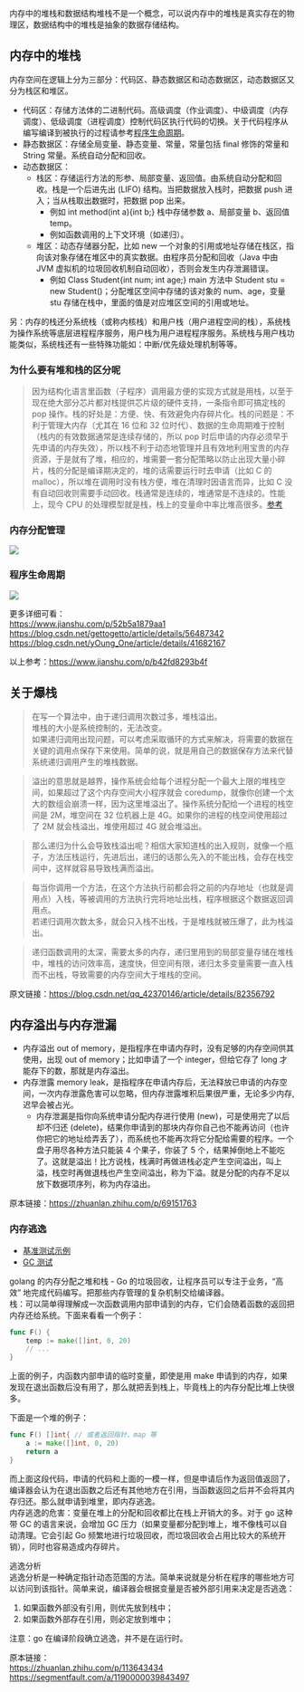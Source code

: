 内存中的堆栈和数据结构堆栈不是一个概念，可以说内存中的堆栈是真实存在的物理区，数据结构中的堆栈是抽象的数据存储结构。  
  
## 内存中的堆栈
内存空间在逻辑上分为三部分：代码区、静态数据区和动态数据区，动态数据区又分为栈区和堆区。  
  
* 代码区：存储方法体的二进制代码。高级调度（作业调度）、中级调度（内存调度）、低级调度（进程调度）控制代码区执行代码的切换。关于代码程序从编写编译到被执行的过程请参考[程序生命周期](./内存与程序.md#程序生命周期)。
* 静态数据区：存储全局变量、静态变量、常量，常量包括 final 修饰的常量和 String 常量。系统自动分配和回收。
* 动态数据区：
  * 栈区：存储运行方法的形参、局部变量、返回值。由系统自动分配和回收。栈是一个后进先出 (LIFO) 结构。当把数据放入栈时，把数据 push 进入；当从栈取出数据时，把数据 pop 出来。
      * 例如 int method(int a){int b;} 栈中存储参数 a、局部变量 b、返回值 temp。
      * 例如函数调用的上下文环境（如递归）。
  * 堆区：动态存储器分配，比如 new 一个对象的引用或地址存储在栈区，指向该对象存储在堆区中的真实数据。由程序员分配和回收（Java 中由 JVM 虚拟机的垃圾回收机制自动回收），否则会发生内存泄漏错误。
      * 例如 Class Student{int num; int age;} main 方法中 Student stu = new Student()；分配堆区空间中存储的该对象的 num、age，变量 stu 存储在栈中，里面的值是对应堆区空间的引用或地址。  
  
另：内存的栈还分系统栈（或称内核栈）和用户栈（用户进程空间的栈），系统栈为操作系统等底层进程程序服务，用户栈为用户进程程序服务。系统栈与用户栈功能类似，系统栈还有一些特殊功能如：中断/优先级处理机制等等。  
  
### 为什么要有堆和栈的区分呢
> 因为结构化语言里函数（子程序）调用最方便的实现方式就是用栈，以至于现在绝大部分芯片都对栈提供芯片级的硬件支持，一条指令即可搞定栈的 pop 操作。栈的好处是：方便、快、有效避免内存碎片化。栈的问题是：不利于管理大内存（尤其在 16 位和 32 位时代）、数据的生命周期难于控制（栈内的有效数据通常是连续存储的，所以 pop 时后申请的内存必须早于先申请的内存失效），所以栈不利于动态地管理并且有效地利用宝贵的内存资源，于是就有了堆，相应的，堆需要一套分配策略以防止出现大量小碎片，栈的分配是编译期决定的，堆的话需要运行时去申请（比如 C 的 malloc），所以堆在调用时没有栈方便，堆在清理时因语言而异，比如 C 没有自动回收则需要手动回收。栈通常是连续的，堆通常是不连续的。性能上，现今 CPU 的处理模型就是栈，栈上的变量命中率比堆高很多。[参考](https://www.zhihu.com/question/49927441)  
  
### 内存分配管理
![](./内存分配管理.jpg)  
  
### 程序生命周期
![](./程序生命周期.jpg)  
  
更多详细可看：  
https://www.jianshu.com/p/52b5a1879aa1  
https://blog.csdn.net/gettogetto/article/details/56487342  
https://blog.csdn.net/yOung_One/article/details/41682167  
  
以上参考：https://www.jianshu.com/p/b42fd8293b4f  
  
## 关于爆栈
> 在写一个算法中，由于递归调用次数过多，堆栈溢出。  
> 堆栈的大小是系统控制的，无法改变。  
> 如果递归调用出现问题，可以考虑采取循环的方式来解决，将需要的数据在关键的调用点保存下来使用。简单的说，就是用自己的数据保存方法来代替系统递归调用产生的堆栈数据。  

> 溢出的意思就是越界，操作系统会给每个进程分配一个最大上限的堆栈空间，如果超过了这个内存空间大小程序就会 coredump，就像你创建一个太大的数组会崩溃一样，因为这里堆溢出了。操作系统分配给一个进程的栈空间是 2M，堆空间在 32 位机器上是 4G。如果你的进程的栈空间使用超过了 2M 就会栈溢出，堆使用超过 4G 就会堆溢出。  

> 那么递归为什么会导致栈溢出呢？相信大家知道栈的出入规则，就像一个瓶子，方法压栈运行，先进后出，递归的话那么先入的不能出栈，会存在栈空间中，这样就容易导致栈满而溢出。  

> 每当你调用一个方法，在这个方法执行前都会将之前的内存地址（也就是调用点）入栈，等被调用的方法执行完将地址出栈，程序根据这个数据返回调用点。  
> 若递归调用次数太多，就会只入栈不出栈，于是堆栈就被压爆了，此为栈溢出。  

> 递归函数调用的太深，需要太多的内存，递归里用到的局部变量存储在堆栈中，堆栈的访问效率高，速度快，但空间有限，递归太多变量需要一直入栈而不出栈，导致需要的内存空间大于堆栈的空间。  

原文链接：https://blog.csdn.net/qq_42370146/article/details/82356792  

## 内存溢出与内存泄漏
* 内存溢出 out of memory，是指程序在申请内存时，没有足够的内存空间供其使用，出现 out of memory；比如申请了一个 integer，但给它存了 long 才能存下的数，那就是内存溢出。
* 内存泄露 memory leak，是指程序在申请内存后，无法释放已申请的内存空间，一次内存泄露危害可以忽略，但内存泄露堆积后果很严重，无论多少内存,迟早会被占光。
  * 内存泄漏是指你向系统申请分配内存进行使用 (new)，可是使用完了以后却不归还 (delete)，结果你申请到的那块内存你自己也不能再访问（也许你把它的地址给弄丢了），而系统也不能再次将它分配给需要的程序。一个盘子用尽各种方法只能装 4 个果子，你装了 5 个，结果掉倒地上不能吃了。这就是溢出！比方说栈，栈满时再做进栈必定产生空间溢出，叫上溢，栈空时再做退栈也产生空间溢出，称为下溢。就是分配的内存不足以放下数据项序列，称为内存溢出。

原本链接：https://zhuanlan.zhihu.com/p/69151763  
  
### 内存逃逸
* [基准测试示例](./escape_benchmark_test.go)
* [GC 测试](./escape.go)

golang 的内存分配之堆和栈 - Go 的垃圾回收，让程序员可以专注于业务，“高效” 地完成代码编写。把那些内存管理的复杂机制交给编译器。  
栈：可以简单得理解成一次函数调用内部申请到的内存，它们会随着函数的返回把内存还给系统。下面来看看一个例子：  
```go
func F() {
	temp := make([]int, 0, 20)
	// ...
}
```  
上面的例子，内函数内部申请的临时变量，即使是用 make 申请到的内存，如果发现在退出函数后没有用了，那么就把丢到栈上，毕竟栈上的内存分配比堆上快很多。  

下面是一个堆的例子：  
```go
func F() []int{ // 或者返回指针、map 等
	a := make([]int, 0, 20)
	return a
}
```  
而上面这段代码，申请的代码和上面的一模一样，但是申请后作为返回值返回了，编译器会认为在退出函数之后还有其他地方在引用，当函数返回之后并不会将其内存归还。那么就申请到堆里，即内存逃逸。  
内存逃逸的危害：变量在堆上的分配和回收都比在栈上开销大的多。对于 go 这种带 GC 的语言来说，会增加 GC 压力（如果变量都分配到堆上，堆不像栈可以自动清理。它会引起 Go 频繁地进行垃圾回收，而垃圾回收会占用比较大的系统开销），同时也容易造成内存碎片。  

逃逸分析  
逃逸分析是一种确定指针动态范围的方法。简单来说就是分析在程序的哪些地方可以访问到该指针。简单来说，编译器会根据变量是否被外部引用来决定是否逃逸：  
1. 如果函数外部没有引用，则优先放到栈中；
2. 如果函数外部存在引用，则必定放到堆中；

注意：go 在编译阶段确立逃逸，并不是在运行时。  

原本链接：  
https://zhuanlan.zhihu.com/p/113643434  
https://segmentfault.com/a/1190000039843497  
